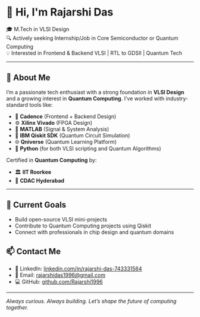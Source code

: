 # 👋 Hi, I'm Rajarshi Das

🎓 M.Tech  in VLSI Design  
🔍 Actively seeking Internship/Job in Core Semiconductor or Quantum Computing  
💡 Interested in Frontend & Backend VLSI | RTL to GDSII | Quantum Tech

---

## 💼 About Me

I’m a passionate tech enthusiast with a strong foundation in **VLSI Design** and a growing interest in **Quantum Computing**. I’ve worked with industry-standard tools like:

- 🧠 **Cadence** (Frontend + Backend Design)
- ⚙️ **Xilinx Vivado** (FPGA Design)
- 🧮 **MATLAB** (Signal & System Analysis)
- 🔬 **IBM Qiskit SDK** (Quantum Circuit Simulation)
- 🌐 **Qniverse** (Quantum Learning Platform)
- 🐍 **Python** (for both VLSI scripting and Quantum Algorithms)

Certified in **Quantum Computing** by:
- 🏛️ **IIT Roorkee**
- 🏢 **CDAC Hyderabad**

---

## 🚀 Current Goals

- Build open-source VLSI mini-projects
- Contribute to Quantum Computing projects using Qiskit
- Connect with professionals in chip design and quantum domains



## 📫 Contact Me

- 🔗 LinkedIn: [linkedin.com/in/rajarshi-das-743331564](https://linkedin.com/in/rajarshi-das-743331564)
- 📧 Email: rajarshidas1996@gmail.com
- 💻 GitHub: [github.com/Rajarshi1996](https://github.com/Rajarshi1996)

---

_Always curious. Always building. Let’s shape the future of computing together._

